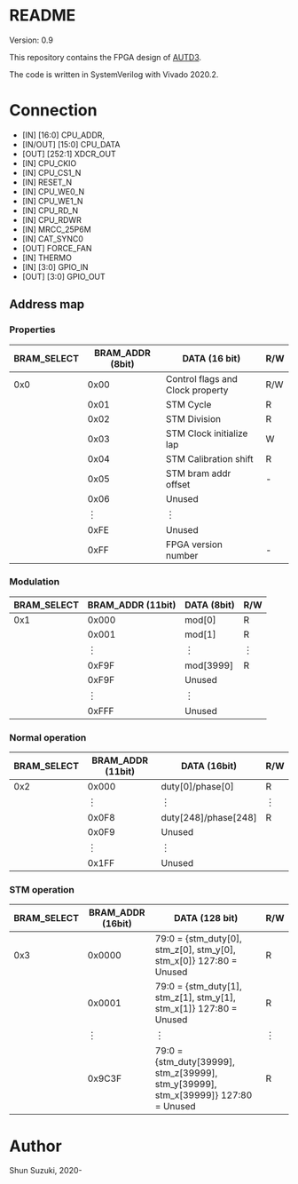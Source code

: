 # README

Version: 0.9

This repository contains the FPGA design of [AUTD3](https://hapislab.org/airborne-ultrasound-tactile-display?lang=en).

The code is written in SystemVerilog with Vivado 2020.2.

# Connection

* [IN] [16:0] CPU_ADDR,
* [IN/OUT] [15:0] CPU_DATA
* [OUT] [252:1] XDCR_OUT
* [IN] CPU_CKIO
* [IN] CPU_CS1_N
* [IN] RESET_N
* [IN] CPU_WE0_N
* [IN] CPU_WE1_N
* [IN] CPU_RD_N
* [IN] CPU_RDWR
* [IN] MRCC_25P6M
* [IN] CAT_SYNC0
* [OUT] FORCE_FAN
* [IN] THERMO
* [IN] [3:0] GPIO_IN
* [OUT] [3:0] GPIO_OUT

## Address map

### Properties

| BRAM_SELECT | BRAM_ADDR (8bit) | DATA (16 bit)                    | R/W |
|-------------|------------------|----------------------------------|-----|
| 0x0         | 0x00             | Control flags and Clock property | R/W |
| 　          | 0x01             | STM Cycle                         | R   |
| 　          | 0x02             | STM Division                      | R   |
| 　          | 0x03             | STM Clock initialize lap          | W   |
| 　          | 0x04             | STM Calibration shift             | R   |
| 　          | 0x05             | STM bram addr offset              | -   |
| 　          | 0x06             | Unused                           | 　  |
| 　          | ︙               | ︙                               | 　  |
| 　          | 0xFE             | Unused                           | 　  |
| 　          | 0xFF             | FPGA version number              | -   |

### Modulation

| BRAM_SELECT | BRAM_ADDR (11bit) | DATA (8bit) | R/W |
|-------------|-------------------|-------------|-----|
| 0x1         | 0x000             | mod[0]      | R   |
| 　          | 0x001             | mod[1]      | R   |
| 　          | ︙                | ︙          | ︙  |
| 　          | 0xF9F             | mod[3999]   | R   |
| 　          | 0xF9F             | Unused      | 　  |
| 　          | ︙                | ︙          | 　  |
| 　          | 0xFFF             | Unused      | 　  |

### Normal operation

| BRAM_SELECT | BRAM_ADDR (11bit) | DATA (16bit)        | R/W |
|-------------|-------------------|---------------------|-----|
| 0x2         | 0x000              | duty[0]/phase[0]     | R   |
| 　          | ︙                | ︙                  | ︙  |
| 　          | 0x0F8              | duty[248]/phase[248] | R   |
| 　          | 0x0F9              | Unused              | 　  |
| 　          | ︙                | ︙                  | 　  |
| 　          | 0x1FF              | Unused              | 　  |

### STM operation

| BRAM_SELECT | BRAM_ADDR (16bit) | DATA (128 bit)                                                                       | R/W |
|-------------|-------------------|--------------------------------------------------------------------------------------|-----|
| 0x3         | 0x0000            | 79:0 = {stm_duty[0], stm_z[0],   stm_y[0], stm_x[0]}      127:80 = Unused                 | R   |
| 　          | 0x0001            | 79:0 = {stm_duty[1], stm_z[1],   stm_y[1], stm_x[1]}      127:80 = Unused                 | R   |
| 　          | ︙                | ︙                                                                                   | ︙  |
| 　          | 0x9C3F            | 79:0 = {stm_duty[39999],   stm_z[39999], stm_y[39999], stm_x[39999]}      127:80 = Unused | R   |

# Author

Shun Suzuki, 2020-
